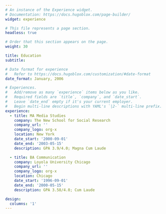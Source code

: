 ```yaml
---
# An instance of the Experience widget.
# Documentation: https://docs.hugoblox.com/page-builder/
widget: experience

# This file represents a page section.
headless: true

# Order that this section appears on the page.
weight: 30

title: Education
subtitle:

# Date format for experience
#   Refer to https://docs.hugoblox.com/customization/#date-format
date_format: January, 2006

# Experiences.
#   Add/remove as many `experience` items below as you like.
#   Required fields are `title`, `company`, and `date_start`.
#   Leave `date_end` empty if it's your current employer.
#   Begin multi-line descriptions with YAML's `|2-` multi-line prefix.
experience:
  - title: MA Media Studies
    company: The New School for Social Research
    company_url: ''
    company_logo: org-x
    location: New York
    date_start: '2000-09-01'
    date_end: '2003-05-15'
    description: GPA 3.9/4.0; Magna Cum Laude

  - title: BA Communication
    company: Loyola University Chicago
    company_url: ''
    company_logo: org-x
    location: Chicago
    date_start: '1996-09-01'
    date_end: '2000-05-15'
    description: GPA 3.58/4.0; Cum Laude

design:
  columns: '1'
---
```


